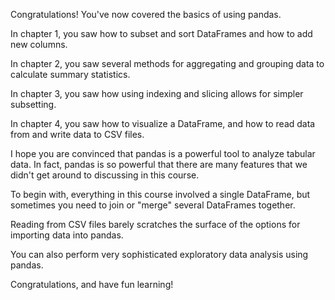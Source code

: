 Congratulations! You've now covered the basics of using pandas.

In chapter 1, you saw how to subset and sort DataFrames and how to add new columns.

In chapter 2, you saw several methods for aggregating and grouping data to calculate summary statistics.

In chapter 3, you saw how using indexing and slicing allows for simpler subsetting.

In chapter 4, you saw how to visualize a DataFrame, and how to read data from and write data to CSV files.

I hope you are convinced that pandas is a powerful tool to analyze tabular data. In fact, pandas is so powerful that there are many features that we didn't get around to discussing in this course.

To begin with, everything in this course involved a single DataFrame, but sometimes you need to join or "merge" several DataFrames together.

Reading from CSV files barely scratches the surface of the options for importing data into pandas.

You can also perform very sophisticated exploratory data analysis using pandas.

Congratulations, and have fun learning!

